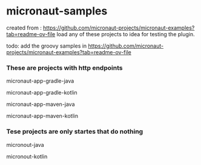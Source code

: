 # micronaut-samples
created from : https://github.com/micronaut-projects/micronaut-examples?tab=readme-ov-file
load any of these projects to idea for testing the plugin.

todo: add the groovy samples in https://github.com/micronaut-projects/micronaut-examples?tab=readme-ov-file

### These are projects with http endpoints</p>
micronaut-app-gradle-java</p>
micronaut-app-gradle-kotlin</p>
micronaut-app-maven-java</p>
micronaut-app-maven-kotlin </p>


### Tese projects are only startes that do nothing</p>
micronout-java</p>
micronout-kotlin</p>
